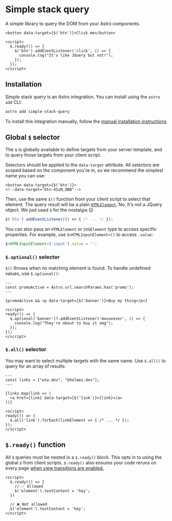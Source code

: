 # Simple stack query

A simple library to query the DOM from your Astro components.

```astro
<button data-target={$('btn')}>Click me</button>

<script>
  $.ready(() => {
    $('btn').addEventListener('click', () => {
      console.log("It's like JQuery but not!");
    });
  });
</script>
```

## Installation

Simple stack query is an Astro integration. You can install using the `astro add` CLI:

```bash
astro add simple-stack-query
```

To install this integration manually, follow the [manual installation instructions](https://docs.astro.build/en/guides/integrations-guide/#manual-installation)

## Global `$` selector

The `$` is globally available to define targets from your server template, and to query those targets from your client script.

Selectors should be applied to the `data-target` attribute. All selectors are scoped based on the component you're in, so we recommend the simplest name you can use:

```astro
<button data-target={$('btn')}>
<!--data-target="btn-4SzN_OBB"-->
```

Then, use the same `$()` function from your client script to select that element. The query result will be a plain [`HTMLElement`](https://developer.mozilla.org/en-US/docs/Web/API/HTMLElement). No, it's not a JQuery object. We just used `$` for the nostalgia 😉

```ts
$('btn').addEventListener(() => { /* ... */ });
```

You can also pass an `HTMLElement` or `SVGElement` type to access specific properties. For example, use `$<HTMLInputElement>()` to access `.value`:

```ts
$<HTMLInputElement>('input').value = '';
```

### `$.optional()` selector

`$()` throws when no matching element is found. To handle undefined values, use `$.optional()`:

```astro
---
const promoActive = Astro.url.searchParams.has('promo');
---

{promoActive && <p data-target={$('banner')}>Buy my thing</p>}

<script>
ready(() => {
  $.optional('banner')?.addEventListener('mouseover', () => {
    console.log("They're about to buy it omg");
  });
});
</script>
```

### `$.all()` selector

You may want to select multiple targets with the same name. Use `$.all()` to query for an array of results:

```astro
---
const links = ["wtw.dev", "bholmes.dev"];
---

{links.map(link => (
  <a href={link} data-target={$('link')}>{link}</a>
))}

<script>
ready(() => {
  $.all('link').forEach(linkElement => { /* ... */ });
});
</script>
```

## `$.ready()` function

All `$` queries must be nested in a `$.ready()` block. This opts in to using the global `$` from client scripts. `$.ready()` also ensures your code reruns on every page [when view transitions are enabled.](https://docs.astro.build/en/guides/view-transitions/)

```astro
<script>
  $.ready(() => {
    // ✅ Allowed
    $('element').textContent = 'hey';
  })

  // ❌ Not allowed
  $('element').textContent = 'hey';
</script>

